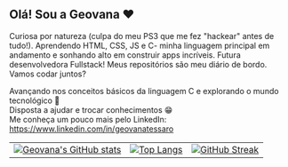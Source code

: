 ## Olá! Sou a Geovana ❤️

Curiosa por natureza (culpa do meu PS3 que me fez "hackear" antes de tudo!). Aprendendo HTML, CSS, JS e C- minha linguagem principal em andamento e sonhando alto em construir apps incríveis. Futura desenvolvedora Fullstack! Meus repositórios são meu diário de bordo.
Vamos codar juntos?

Avançando nos conceitos básicos da linguagem C e explorando o mundo tecnológico 🤩\
Disposta a ajudar e trocar conhecimentos 😁\
Me conheça um pouco mais pelo LinkedIn: https://www.linkedin.com/in/geovanatessaro

<div align="center">

| | | |
|---|---|---|
| [![Geovana's GitHub stats](https://github-readme-stats.vercel.app/api?username=getessaro&show_icons=true&theme=dark)](https://github.com/anuraghazra/github-readme-stats) | [![Top Langs](https://github-readme-stats.vercel.app/api/top-langs/?username=getessaro&layout=compact&theme=dark)](https://github.com/anuraghazra/github-readme-stats) | [![GitHub Streak](https://github-readme-streak-stats.herokuapp.com/?user=getessarotheme=dark)](https://git.io/streak-stats) |

</div>


 
  
